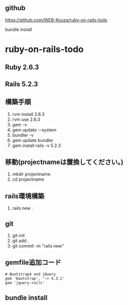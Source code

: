 ## github
https://github.com/WEB-Kouza/ruby-on-rails-todo

bundle install
# ruby-on-rails-todo
## Ruby 2.6.3
## Rails 5.2.3

## 構築手順
1. rvm install 2.6.3
2. rvm use 2.6.3
3. gem -v
4. gem update --system
5. bundler -v
6. gem update bundler
7. gem install rails -v 5.2.3

## 移動(projectnameは置換してください。)
1. mkdir projectname
2. cd projectname

## rails環境構築
1. rails new . 

## git
1. git init
2. git add .
3. git commit -m "rails new"

##  gemfile追加コード
```
# Bootstrap4 and jQuery
gem 'bootstrap', '~> 4.3.1'
gem 'jquery-rails'
```

## bundle install
